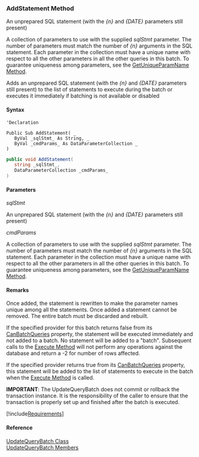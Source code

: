 ﻿### AddStatement Method

An unprepared SQL statement (with the _{n}_ and _{DATE}_ parameters still present)

A collection of parameters to use with the supplied _sqlStmt_ parameter. The number of parameters must match the number of _{n}_ arguments in the SQL statement. Each parameter in the collection must have a unique name with respect to all the other parameters in all the other queries in this batch. To guarantee uniqueness among parameters, see the [GetUniqueParamName Method](FChoice.Common~FChoice.Common.Data.UpdateQueryBatch~GetUniqueParamName.md).

Adds an unprepared SQL statement (with the _{n}_ and _{DATE}_ parameters still present) to the list of statements to execute during the batch or executes it immediately if batching is not available or disabled

#### Syntax

```vbnet
'Declaration

Public Sub AddStatement( _
   ByVal _sqlStmt_ As String, _
   ByVal _cmdParams_ As DataParameterCollection _
) 
```

```csharp
public void AddStatement( 
   string _sqlStmt_,
   DataParameterCollection _cmdParams_
)
```

#### Parameters

_sqlStmt_

An unprepared SQL statement (with the _{n}_ and _{DATE}_ parameters still present)

_cmdParams_

A collection of parameters to use with the supplied _sqlStmt_ parameter. The number of parameters must match the number of _{n}_ arguments in the SQL statement. Each parameter in the collection must have a unique name with respect to all the other parameters in all the other queries in this batch. To guarantee uniqueness among parameters, see the [GetUniqueParamName Method](FChoice.Common~FChoice.Common.Data.UpdateQueryBatch~GetUniqueParamName.md).

#### Remarks

Once added, the statement is rewritten to make the parameter names unique among all the statements. Once added a statement cannot be removed. The entire batch must be discarded and rebuilt.

If the specified provider for this batch returns false from its [CanBatchQueries](FChoice.Common~FChoice.Common.Data.DbProvider~CanBatchQueries.md) property, the statement will be executed immediately and not added to a batch. No statement will be added to a "batch". Subsequent calls to the [Execute Method](FChoice.Common~FChoice.Common.Data.UpdateQueryBatch~Execute.md) will not perform any operations against the database and return a -2 for number of rows affected.

If the specified provider returns true from its [CanBatchQueries](FChoice.Common~FChoice.Common.Data.DbProvider~CanBatchQueries.md) property, this statement will be added to the list of statements to execute in the batch when the [Execute Method](FChoice.Common~FChoice.Common.Data.UpdateQueryBatch~Execute.md) is called.

**IMPORTANT**: The UpdateQueryBatch does not commit or rollback the transaction instance. It is the responsibility of the caller to ensure that the transaction is properly set up and finished after the batch is executed.

[!include[Requirements](../partials/requirements.md)]

#### Reference

[UpdateQueryBatch Class](FChoice.Common~FChoice.Common.Data.UpdateQueryBatch.md)  
[UpdateQueryBatch Members](FChoice.Common~FChoice.Common.Data.UpdateQueryBatch_members.md)